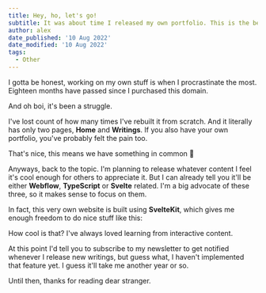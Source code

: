 ```yaml
---
title: Hey, ho, let's go!
subtitle: It was about time I released my own portfolio. This is the beginning of a (hopefully) nice blog.
author: alex
date_published: '10 Aug 2022'
date_modified: '10 Aug 2022'
tags:
  - Other
---
```


<script>
import CoolAnimation from "./CoolAnimation.svelte";
import WritingImage from "../../WritingImage.svelte";

</script>

I gotta be honest, working on my own stuff is when I procrastinate the most. Eighteen months have passed since I purchased this domain.

<WritingImage src="/images/writings/hey-ho-lets-go/domain-receipt.webp" caption="My domain receipt after a compulsive purchase."></WritingImage>

And oh boi, it's been a struggle.

I've lost count of how many times I've rebuilt it from scratch. And it literally has only two pages, **Home** and **Writings**.
If you also have your own portfolio, you've probably felt the pain too.

That's nice, this means we have something in common 💪

Anyways, back to the topic. I'm planning to release whatever content I feel it's cool enough for others to appreciate it.
But I can already tell you it'll be either **Webflow**, **TypeScript** or **Svelte** related. I'm a big advocate of these three, so it makes sense to focus on them.

In fact, this very own website is built using **SvelteKit**, which gives me enough freedom to do nice stuff like this:

<CoolAnimation></CoolAnimation>

How cool is that? I've always loved learning from interactive content.

At this point I'd tell you to subscribe to my newsletter to get notified whenever I release new writings, but guess what, I haven't implemented that feature yet. I guess it'll take me another year or so.

Until then, thanks for reading dear stranger.
